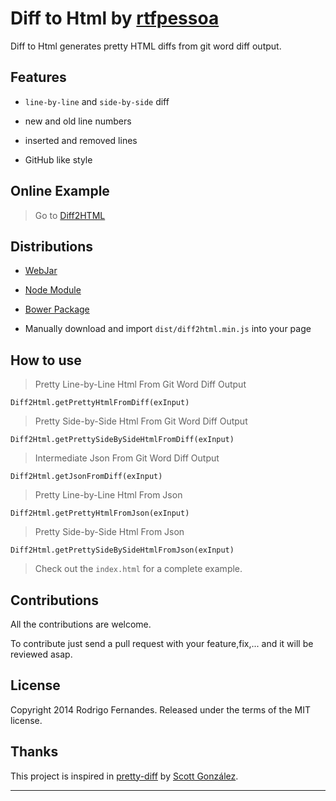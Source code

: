 # Diff to Html by [rtfpessoa](https://github.com/rtfpessoa)

Diff to Html generates pretty HTML diffs from git word diff output.

## Features

* `line-by-line` and `side-by-side` diff

* new and old line numbers

* inserted and removed lines

* GitHub like style

## Online Example

> Go to [Diff2HTML](http://rtfpessoa.github.io/diff2html/)

## Distributions

* [WebJar](http://www.webjars.org/)

* [Node Module](https://www.npmjs.org/package/diff2html)

* [Bower Package](http://bower.io/search/?q=diff2html)

* Manually download and import `dist/diff2html.min.js` into your page

## How to use

> Pretty Line-by-Line Html From Git Word Diff Output

    Diff2Html.getPrettyHtmlFromDiff(exInput)

> Pretty Side-by-Side Html From Git Word Diff Output

    Diff2Html.getPrettySideBySideHtmlFromDiff(exInput)

> Intermediate Json From Git Word Diff Output

    Diff2Html.getJsonFromDiff(exInput)

> Pretty Line-by-Line Html From Json

    Diff2Html.getPrettyHtmlFromJson(exInput)

> Pretty Side-by-Side Html From Json

    Diff2Html.getPrettySideBySideHtmlFromJson(exInput)

> Check out the `index.html` for a complete example.

## Contributions

All the contributions are welcome.

To contribute just send a pull request with your feature,fix,... and it will be reviewed asap.

## License

Copyright 2014 Rodrigo Fernandes. Released under the terms of the MIT license.

## Thanks

This project is inspired in [pretty-diff](https://github.com/scottgonzalez/pretty-diff) by [Scott González](https://github.com/scottgonzalez).

---
